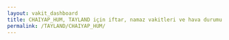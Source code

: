 ```yaml
---
layout: vakit_dashboard
title: CHAIYAP_HUM, TAYLAND için iftar, namaz vakitleri ve hava durumu - ilçe/eyalet seç
permalink: /TAYLAND/CHAIYAP_HUM/
---
```


<script type="text/javascript">
  var GLOBAL_COUNTRY = 'TAYLAND';
  var GLOBAL_CITY = 'CHAIYAP_HUM';
  var GLOBAL_STATE = '';
  var lat = 72;
  var lon = 21;
</script>
